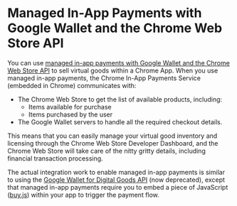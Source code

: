 # Managed In-App Payments with Google Wallet and the Chrome Web Store API

You can use [managed in-app payments with Google Wallet and the Chrome Web Store API](https://developer.chrome.com/webstore/payments-iap) to sell virtual
goods within a Chrome App. When you use managed in-app payments, the
Chrome In-App Payments Service (embedded in Chrome) communicates with:
 * The Chrome Web Store to get the list of available products, including:
   * Items available for purchase
   * Items purchased by the user
 * The Google Wallet servers to handle all the required checkout details.

This means that you can easily manage your virtual good inventory and licensing through the Chrome Web Store Developer Dashboard, and the Chrome Web Store will take care of the nitty gritty details, including financial transaction processing.

The actual integration work to enable managed in-app payments is similar to using the [Google Wallet for Digital Goods API](https://web.archive.org/web/20130308145345/https://developers.google.com/commerce/wallet/digital/docs/) (now deprecated), except that managed in-app payments require you to embed a piece of JavaScript ([buy.js](https://raw.githubusercontent.com/GoogleChrome/chrome-extensions-samples/main/_archive/apps/samples/managed-in-app-payments/scripts/buy.js)) within your app to trigger the payment flow.
